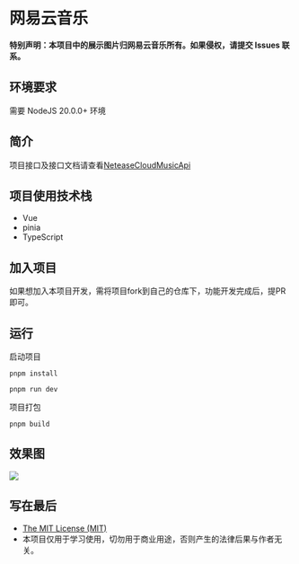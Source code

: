 # 网易云音乐

**特别声明：本项目中的展示图片归网易云音乐所有。如果侵权，请提交 Issues 联系。** 

## 环境要求

需要 NodeJS 20.0.0+ 环境

## 简介

项目接口及接口文档请查看[NeteaseCloudMusicApi](https://github.com/Binaryify/NeteaseCloudMusicApi)

## 项目使用技术栈

* Vue
* pinia
* TypeScript

## 加入项目

如果想加入本项目开发，需将项目fork到自己的仓库下，功能开发完成后，提PR即可。

## 运行

启动项目

```
pnpm install
```

```
pnpm run dev
```

项目打包

```
pnpm build
```

## 效果图

![](./preview/home.png)

## 写在最后

* [The MIT License (MIT)](https://github.com/xlz122/NeteaseCloudMusic/blob/master/LICENSE)
* 本项目仅用于学习使用，切勿用于商业用途，否则产生的法律后果与作者无关。
